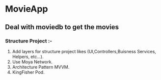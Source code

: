 # MovieApp
## Deal with moviedb to get the movies
### Structure Project :-
1. Add layers for structure project likes (UI,Controllers,Buisness Services, Helpers, etc...).
2. Use Moya Network.
3. Architecture Pattern MVVM.
4. KingFisher Pod.
